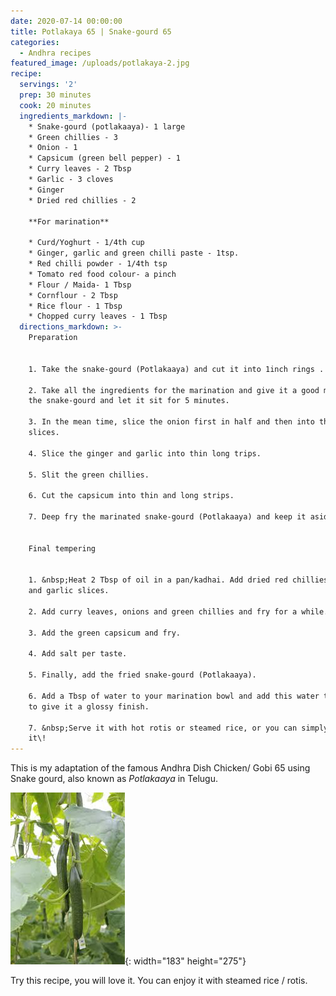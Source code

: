 ```yaml
---
date: 2020-07-14 00:00:00
title: Potlakaya 65 | Snake-gourd 65
categories:
  - Andhra recipes
featured_image: /uploads/potlakaya-2.jpg
recipe:
  servings: '2'
  prep: 30 minutes
  cook: 20 minutes
  ingredients_markdown: |-
    * Snake-gourd (potlakaaya)- 1 large
    * Green chillies - 3
    * Onion - 1
    * Capsicum (green bell pepper) - 1
    * Curry leaves - 2 Tbsp
    * Garlic - 3 cloves
    * Ginger
    * Dried red chillies - 2

    **For marination**

    * Curd/Yoghurt - 1/4th cup
    * Ginger, garlic and green chilli paste - 1tsp.
    * Red chilli powder - 1/4th tsp
    * Tomato red food colour- a pinch
    * Flour / Maida- 1 Tbsp
    * Cornflour - 2 Tbsp
    * Rice flour - 1 Tbsp
    * Chopped curry leaves - 1 Tbsp
  directions_markdown: >-
    Preparation


    1. Take the snake-gourd (Potlakaaya) and cut it into 1inch rings .

    2. Take all the ingredients for the marination and give it a good mix. Add
    the snake-gourd and let it sit for 5 minutes.

    3. In the mean time, slice the onion first in half and then into thin long
    slices.

    4. Slice the ginger and garlic into thin long trips.

    5. Slit the green chillies.

    6. Cut the capsicum into thin and long strips.

    7. Deep fry the marinated snake-gourd (Potlakaaya) and keep it aside.


    Final tempering


    1. &nbsp;Heat 2 Tbsp of oil in a pan/kadhai. Add dried red chillies, ginger
    and garlic slices.

    2. Add curry leaves, onions and green chillies and fry for a while.

    3. Add the green capsicum and fry.

    4. Add salt per taste.

    5. Finally, add the fried snake-gourd (Potlakaaya).

    6. Add a Tbsp of water to your marination bowl and add this water to the pan
    to give it a glossy finish.

    7. &nbsp;Serve it with hot rotis or steamed rice, or you can simply snack on
    it\!
---
```


This is my adaptation of the famous Andhra Dish Chicken/ Gobi 65 using Snake gourd, also known as *Potlakaaya* in Telugu.

![](/uploads/images.jfif){: width="183" height="275"}

Try this recipe, you will love it. You can enjoy it with steamed rice / rotis.

&nbsp;